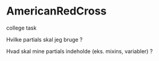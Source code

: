 # AmericanRedCross
college task 

Hvilke partials skal jeg bruge ?

Hvad skal mine partials indeholde (eks. mixins, variabler) ?
